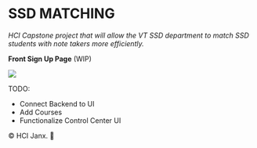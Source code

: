 # SSD MATCHING

_HCI Capstone project that will allow the VT SSD department to match SSD students with note takers more efficiently._

**Front Sign Up Page** (WIP)

![]({{site.baseurl}}/https://linx.li/selif/iqiap1b3.png)

TODO:
- Connect Backend to UI
- Add Courses
- Functionalize Control Center UI


© HCI Janx. 🖖